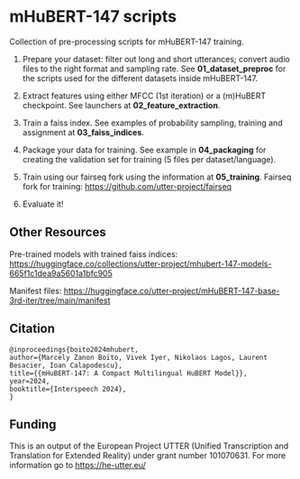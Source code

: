# mHuBERT-147 scripts

Collection of pre-processing scripts for mHuBERT-147 training.

1. Prepare your dataset: filter out long and short utterances; convert audio files to the right format and sampling rate.
See **01_dataset_preproc** for the scripts used for the different datasets inside mHuBERT-147.

2. Extract features using either MFCC (1st iteration) or a (m)HuBERT checkpoint.
See launchers at **02_feature_extraction**.

3. Train a faiss index. See examples of probability sampling, training and assignment at **03_faiss_indices**.

4. Package your data for training. See example in **04_packaging** for creating the validation set for training (5 files per dataset/language).

5. Train using our fairseq fork using the information at **05_training**.
Fairseq fork for training: https://github.com/utter-project/fairseq

6. Evaluate it!

## Other Resources

Pre-trained models with trained faiss indices: https://huggingface.co/collections/utter-project/mhubert-147-models-665f1c1dea9a5601a1bfc905

Manifest files: https://huggingface.co/utter-project/mHuBERT-147-base-3rd-iter/tree/main/manifest

## Citation

```
@inproceedings{boito2024mhubert,
author={Marcely Zanon Boito, Vivek Iyer, Nikolaos Lagos, Laurent Besacier, Ioan Calapodescu},
title={{mHuBERT-147: A Compact Multilingual HuBERT Model}},
year=2024,
booktitle={Interspeech 2024},
}
```

## Funding

This is an output of the European Project UTTER (Unified Transcription and Translation for Extended Reality) under grant number 101070631.
For more information go to https://he-utter.eu/
